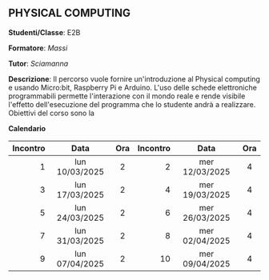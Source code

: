 ## PHYSICAL COMPUTING

**Studenti/Classe**: E2B

**Formatore**: *Massi*

**Tutor**: *Sciamanna*

**Descrizione**: Il percorso vuole fornire un'introduzione al Physical computing e usando Micro:bit, Raspberry Pi e Arduino. L'uso delle schede elettroniche programmabili permette l'interazione con il mondo reale e rende visibile l'effetto dell'esecuzione del programma che lo studente andrà a realizzare. Obiettivi del corso sono la 

**Calendario**

| Incontro | Data | Ora | Incontro | Data | Ora |
|--:|:-:|:-:|--:|:-:|:-:|
|1|lun 10/03/2025 |2|2|mer 12/03/2025 |4|
|3|lun 17/03/2025 |2|4|mer 19/03/2025 |4|
|5|lun 24/03/2025 |2|6|mer 26/03/2025 |4|
|7|lun 31/03/2025 |2|8|mer 02/04/2025 |4|
|9|lun 07/04/2025 |2|10|mer 09/04/2025 |4|


